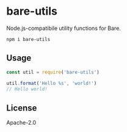 # bare-utils

Node.js-compatibile utility functions for Bare.

```
npm i bare-utils
```

## Usage

```js
const util = require('bare-utils')

util.format('Hello %s', 'world!')
// Hello world!
```

## License

Apache-2.0
